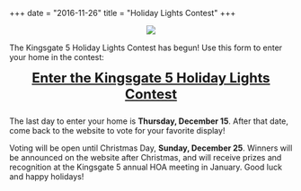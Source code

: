 +++
date = "2016-11-26"
title = "Holiday Lights Contest"
+++ 

<div style="text-align: center; margin-bottom: 15px;">
    <img style="max-width: 100%; height: auto;" src="/img/holiday-lights.png" />
</div>

The Kingsgate 5 Holiday Lights Contest has begun! Use this form to enter your home in the contest:

<div style="font-weight: bold; font-size: 18pt; text-align: center; margin-bottom: 25px;"><a href="https://docs.google.com/forms/d/e/1FAIpQLSecCK4JQeBV9FdwpXyAi6djcUp7BMHK-qWM-s_iWhd8MPqgog/viewform">Enter the Kingsgate 5 Holiday Lights Contest</a></div>

The last day to enter your home is **Thursday, December 15**. After that date, come back to the website to vote for your favorite display! 

Voting will be open until Christmas Day, **Sunday, December 25**. Winners will be announced on the website after Christmas, and will receive prizes and recognition at the Kingsgate 5 annual HOA meeting in January. Good luck and happy holidays!
